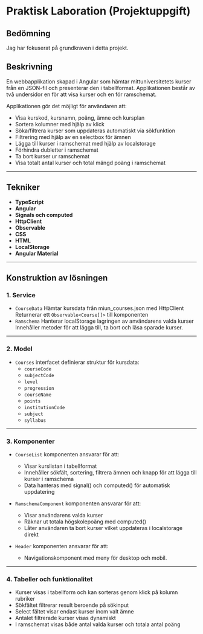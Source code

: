 # Praktisk Laboration (Projektuppgift)

## Bedömning
Jag har fokuserat på grundkraven i detta projekt.

## Beskrivning
En webbapplikation skapad i Angular som hämtar mittuniversitetets kurser från en JSON-fil och presenterar den i tabellformat.
Applikationen består av två undersidor en för att visa kurser och en för ramschemat.

Applikationen gör det möjligt för användaren att:
- Visa kurskod, kursnamn, poäng, ämne och kursplan
- Sortera kolumner med hjälp av klick
- Söka/filtrera kurser som uppdateras automatiskt via sökfunktion
- Filtrering med hjälp av en selectbox för ämnen
- Lägga till kurser i ramschemat med hjälp av localstorage
- Förhindra dubletter i ramschemat
- Ta bort kurser ur ramschemat
- Visa totalt antal kurser och total mängd poäng i ramschemat

---

## Tekniker
- **TypeScript**
- **Angular**
- **Signals och computed**
- **HttpClient**
- **Observable**
- **CSS**
- **HTML**
- **LocalStorage**
- **Angular Material**

---

## Konstruktion av lösningen

### 1. **Service**
- `CourseData` 
    Hämtar kursdata från miun_courses.json med HttpClient
    Returnerar ett `Observable<Course[]>` till komponenten
- `Ramschema`
    Hanterar localStorage lagringen av användarens valda kurser
    Innehåller metoder för att lägga till, ta bort och läsa sparade kurser.

---

### 2. **Model**
- `Courses` interfacet definierar struktur för kursdata:
    - `courseCode`
    - `subjectCode`
    - `level`
    - `progression`
    - `courseName`
    - `points`
    - `institutionCode`
    - `subject`
    - `syllabus`

---

### 3. **Komponenter**
- `CourseList` komponenten ansvarar för att:
    - Visar kurslistan i tabellformat
    - Innehåller sökfält, sortering, filtrera ämnen och knapp för att lägga till kurser i ramschema
    - Data hanteras med signal() och computed() för automatisk uppdatering

- `RamschemaComponent` komponenten ansvarar för att:
    - Visar användarens valda kurser
    - Räknar ut totala högskolepoäng med computed()
    - Låter användaren ta bort kurser vilket uppdateras i localstorage direkt

- `Header` komponenten ansvarar för att:
    - Navigationskomponent med meny för desktop och mobil.
---

### 4. **Tabeller och funktionalitet**

- Kurser visas i tabellform och kan sorteras genom klick på kolumn rubriker
- Sökfältet filtrerar result beroende på sökinput
- Select fältet visar endast kurser inom valt ämne
- Antalet filtrerade kurser visas dynamiskt
- I ramschemat visas både antal valda kurser och totala antal poäng

